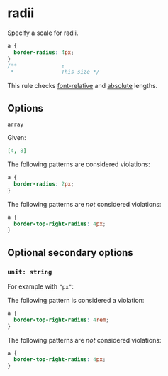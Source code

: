 # radii

Specify a scale for radii.

```css
a {
  border-radius: 4px;
}
/**              ↑
 *               This size */
```

This rule checks [font-relative](https://drafts.csswg.org/css-values-4/#font-relative-lengths) and [absolute](https://drafts.csswg.org/css-values-4/#absolute-lengths) lengths.

## Options

`array`

Given:

```json
[4, 8]
```

The following patterns are considered violations:

```css
a {
  border-radius: 2px;
}
```

The following patterns are _not_ considered violations:

```css
a {
  border-top-right-radius: 4px;
}
```

## Optional secondary options

### `unit: string`

For example with `"px"`:

The following pattern is considered a violation:

```css
a {
  border-top-right-radius: 4rem;
}
```

The following patterns are _not_ considered violations:

```css
a {
  border-top-right-radius: 4px;
}
```
